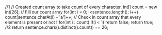 //1
// Created count array to take count of every character.
int[] count = new int[26];
// Fill our count array
for(int i = 0; i<sentence.length(); i++)
count[sentence.charAt(i) - 'a']++;
// Check in count array that every element is present or not !
for(int i : count)
if(i < 1) return false;
return true;
//2
return sentence.chars().distinct().count() == 26;